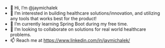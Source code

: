 - 👋 Hi, I’m @jaymichalek
- 👀 I’m interested in building healthcare solutions/innovation, and utilizing any tools that works best for the product!
- 🌱 I’m currently learning Spring Boot during my free time.
- 💞️ I’m looking to collaborate on solutions for real world healthcare problems.
- 📫 Reach me at https://www.linkedin.com/in/jaymichalek/
<!---
jaymichalek/jaymichalek is a ✨ special ✨ repository because its `README.md` (this file) appears on your GitHub profile.
You can click the Preview link to take a look at your changes.
--->
